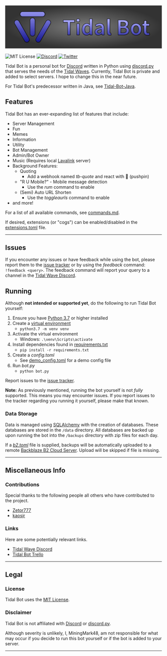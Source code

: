 ![Tidal Bot](.README_images/banner.png)

![MIT License](https://img.shields.io/github/license/MiningMark48/Tidal-Bot)
[![Discord](https://img.shields.io/discord/138819614275665920?label=Discord&logo=Discord&style=social)](https://discord.gg/SMCEXw5)
[![Twitter](https://img.shields.io/twitter/follow/miningmark48?style=social)](https://twitter.com/miningmark48)

<!-- [![Tidal Wave](https://discord.com/api/guilds/138819614275665920/embed.png)](https://discord.gg/SMCEXw5) -->


 Tidal Bot is a personal bot for [Discord](https://discord.com) written in Python using [discord.py](https://github.com/Rapptz/discord.py) that serves the needs of the [Tidal Waves](https://discord.gg/SMCEXw5). Currently, Tidal Bot is private and added to select servers. I hope to change this in the near future.
 
 For Tidal Bot's predecessor written in Java, see [Tidal-Bot-Java](https://github.com/MiningMark48/Tidal-Bot-Java).

 ## Features

 Tidal Bot has an ever-expanding list of features that include:
 - Server Management
 - Fun
 - Memes
 - Information
 - Utility
 - Bot Management
 - Admin/Bot Owner
 - Music (Requires local [Lavalink](https://github.com/Frederikam/Lavalink) server)
 - Background Features:
   - Quoting
     - Add a webhook named *tb-quote* and react with 📌 (pushpin)
   - "R U Mobile?" - Mobile message detection
     - Use the *rum* command to enable
   - (Semi) Auto URL Shorten
     - Use the *toggleaurls* command to enable
 - and more!

For a list of all available commands, see [commands.md](https://github.com/MiningMark48/Tidal-Bot/blob/master/commands.md).

<!-- or, for a JSON format, [commands.json](https://github.com/MiningMark48/Tidal-Bot/blob/master/commands.json). -->

If desired, extensions (or "cogs") can be enabled/disabled in the [extensions.toml](https://github.com/MiningMark48/Tidal-Bot/blob/master/extensions.toml) file.

----------

## Issues

If you encounter any issues or have feedback while using the bot, please report them to the [issue tracker](https://github.com/MiningMark48/Tidal-Bot/issues) or by using the *feedback* command: `!feedback <query>`. The feedback command will report your query to a channel in the [Tidal Wave Discord](https://discord.gg/SMCEXw5).


## Running
Although **not intended or supported yet**, do the following to run Tidal Bot yourself:

1. Ensure you have [Python 3.7](https://www.python.org/downloads/) or higher installed
2. Create a [virtual environment](https://docs.python-guide.org/dev/virtualenvs/)
   - `python3.7 -m venv venv`
3. Activate the virtual environment
   - Windows: `.\venv\Scripts\activate`
4. Install dependencies found in [requirements.txt](https://github.com/MiningMark48/Tidal-Bot/blob/master/requirements.txt)
   - `pip install -r requirements.txt`
5. Create a *config.toml*
   - See [demo_config.toml](https://github.com/MiningMark48/Tidal-Bot/blob/master/demo_config.toml) for a demo config file
6. Run *<span>bot.py</span>*
   - `python bot.py` 

Report issues to the [issue tracker](https://github.com/MiningMark48/Tidal-Bot/issues).

**Note:** As previously mentioned, running the bot yourself is not *fully* supported. This means you may encounter issues. If you report issues to the tracker regarding you running it yourself, please make that known.

### Data Storage
Data is managed using [SQLAlchemy](https://www.sqlalchemy.org/) with the creation of databases. These databases are stored in the `/data` directory. All databases are backed up upon running the bot into the `/backups` directory with zip files for each day.

If a [*b2.toml*](https://github.com/MiningMark48/Tidal-Bot/blob/master/demo_b2.toml) file is supplied, backups will be automatically uploaded to a remote [Backblaze B2 Cloud Server](https://www.backblaze.com/b2/cloud-storage.html). Upload will be skipped if file is missing.

-------------

## Miscellaneous Info

### Contributions
Special thanks to the following people all others who have contributed to the project.
- [Zetor777](https://twitter.com/Zetor777)
- [kaosjr](https://twitter.com/daKaosjr)

### Links
Here are some potentially relevant links.
- [Tidal Wave Discord](https://discord.gg/SMCEXw5) 
- [Tidal Bot Trello](https://trello.com/b/U3TTk5Kc/tidal-bot)

----------

## Legal

### License
Tidal Bot uses the [MIT License](https://github.com/MiningMark48/Tidal-Bot/blob/master/LICENSE). 

### Disclaimer
Tidal Bot is not affiliated with [Discord](https://discord.com) or [discord.py](https://github.com/Rapptz/discord.py). 

Although severity is unlikely, I, MiningMark48, am not responsible for what may occur if you decide to run this bot yourself or if the bot is added to your server.

----------
